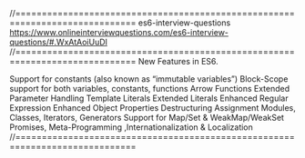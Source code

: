 //=============================================================================
es6-interview-questions
https://www.onlineinterviewquestions.com/es6-interview-questions/#.WxAtAoiUuDI
//=============================================================================
New Features in ES6.

Support for constants (also known as “immutable variables”)
Block-Scope support for both variables, constants, functions
Arrow Functions
Extended Parameter Handling
Template Literals
Extended Literals
Enhanced Regular Expression
Enhanced Object Properties
Destructuring Assignment
Modules, Classes, Iterators, Generators
Support for Map/Set & WeakMap/WeakSet
Promises, Meta-Programming ,Internationalization & Localization
//=============================================================================
